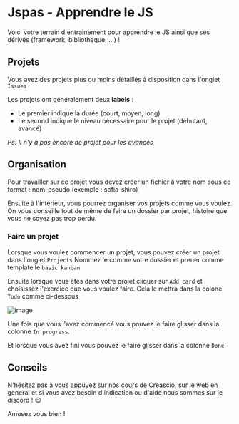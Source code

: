# Jspas - Apprendre le JS 

Voici votre terrain d'entrainement pour apprendre le JS ainsi que ses dérivés (framework, bibliotheque, ...) !

## Projets

Vous avez des projets plus ou moins détaillés à disposition dans l'onglet `Issues`

Les projets ont généralement deux **labels** : 
- Le premier indique la durée (court, moyen, long)
- Le second indique le niveau nécessaire pour le projet (débutant, avancé)

*Ps: Il n'y a pas encore de projet pour les avancés*

## Organisation

Pour travailler sur ce projet vous devez créer un fichier à votre nom sous ce format : nom-pseudo
(exemple : sofia-shiro)

Ensuite à l'intérieur, vous pourrez organiser vos projets comme vous voulez. 
On vous conseille tout de même de faire un dossier par projet, histoire que vous ne soyez pas trop perdu.

### Faire un projet

Lorsque vous voulez commencer un projet, vous pouvez créer un projet dans l'onglet `Projects`
Nommez le comme votre dossier et prener comme template le `basic kanban`

Ensuite lorsque vous êtes dans votre projet cliquer sur `Add card` et choisissez l'exercice que vous voulez faire.
Cela le mettra dans la colone `Todo` comme ci-dessous

![image](https://user-images.githubusercontent.com/59747311/135825454-37c83572-f7c5-4e01-93b0-4c43ea00241e.png)

Une fois que vous l'avez commencé vous pouvez le faire glisser dans la colonne `In progress`.

Et lorsque vous avez fini vous pouvez le faire glisser dans la colonne `Done`

## Conseils

N'hésitez pas à vous appuyez sur nos cours de Creascio, sur le web en general et si vous avez besoin d'indication ou d'aide nous sommes sur le discord ! 😉

Amusez vous bien !
